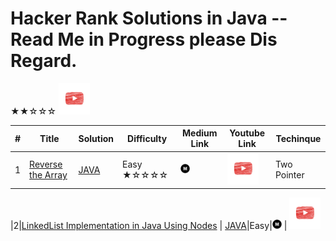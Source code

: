 # Hacker Rank Solutions in Java -- Read Me in Progress please Dis Regard.



★★☆☆☆   [<img src=/images/youtube.png width=50  height =50>](https://medium.com/csinterviewprep/day-0-stacks-2188bef60bca)

| # |             Title                   | Solution | Difficulty | Medium Link |  Youtube Link | Techinque |
|---| ------------------------------------| -------- | ---------- | ----------- |  ------------ |  -------- |
|1|[Reverse the Array](https://www.hackerrank.com/challenges/arrays-ds/problem) | [JAVA](https://github.com/lavanganji/hackerrankjavasolutions/blob/master/src/org.lkg.hr/LKG_001_ReverseArray.java#L11)|Easy ★☆☆☆☆| [<img src=/images/m.png width=15  height =15>](https://medium.com/csinterviewprep/) | [<img src=/images/youtube.png width=50  height =50>](https://medium.com/csinterviewprep/day-0-stacks-2188bef60bca) | Two Pointer |

|2|[LinkedList Implementation in Java Using Nodes](https://en.wikipedia.org/wiki/Linked_list) | [JAVA](https://github.com/lavanganji/AlgorithmsMadeEasy/blob/master/src/org.lkg.ds/LinkedListImplementation.java)|Easy|[<img src=/images/m.png width=15  height =15>](https://medium.com/csinterviewprep/day-0-stacks-2188bef60bca) | [<img src=/images/youtube.png width=50  height =50>](https://medium.com/csinterviewprep/day-0-stacks-2188bef60bca)
